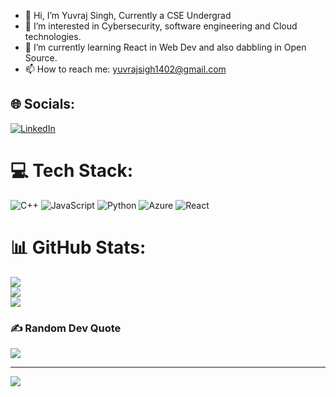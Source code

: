 - 👋 Hi, I’m Yuvraj Singh, Currently a CSE Undergrad
- 👀 I’m interested in Cybersecurity, software engineering and Cloud technologies.
- 🌱 I’m currently learning React in Web Dev and also dabbling in Open Source.
- 📫 How to reach me: yuvrajsigh1402@gmail.com

<!---
Crunchygrunt/Crunchygrunt is a ✨ special ✨ repository because its `README.md` (this file) appears on your GitHub profile.
You can click the Preview link to take a look at your changes.
--->

## 🌐 Socials:
[![LinkedIn](https://img.shields.io/badge/LinkedIn-%230077B5.svg?logo=linkedin&logoColor=white)](https://www.linkedin.com/in/yuvraj-singh-0992591b7/) 

# 💻 Tech Stack:
![C++](https://img.shields.io/badge/c++-%2300599C.svg?style=for-the-badge&logo=c%2B%2B&logoColor=white) ![JavaScript](https://img.shields.io/badge/javascript-%23323330.svg?style=for-the-badge&logo=javascript&logoColor=%23F7DF1E) ![Python](https://img.shields.io/badge/python-3670A0?style=for-the-badge&logo=python&logoColor=ffdd54) ![Azure](https://img.shields.io/badge/azure-%230072C6.svg?style=for-the-badge&logo=azure-devops&logoColor=white) ![React](https://img.shields.io/badge/react-%2320232a.svg?style=for-the-badge&logo=react&logoColor=%2361DAFB)
# 📊 GitHub Stats:
![](https://github-readme-stats.vercel.app/api?username=Crunchygrunt&theme=dark&hide_border=false&include_all_commits=true&count_private=true)<br/>
![](https://github-readme-streak-stats.herokuapp.com/?user=Crunchygrunt&theme=dark&hide_border=false)<br/>
![](https://github-readme-stats.vercel.app/api/top-langs/?username=Crunchygrunt&theme=dark&hide_border=false&include_all_commits=true&count_private=true&layout=compact)

### ✍️ Random Dev Quote
![](https://quotes-github-readme.vercel.app/api?type=horizontal&theme=radical)

---
[![](https://visitcount.itsvg.in/api?id=Crunchygrunt&icon=0&color=0)](https://visitcount.itsvg.in)

<!-- Proudly created with GPRM ( https://gprm.itsvg.in ) -->
